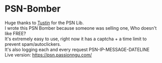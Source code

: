 # PSN-Bomber
Huge thanks to <a href="https://github.com/Tusitn/">Tustin</a> for the PSN Lib.<br>
I wrote this PSN Bomber because someone was selling one, Who doesn't like FREE?<br>
It's extremely easy to use, right now it has a captcha + a time limit to prevent spam/autoclickers.<br>
It's also logging each and every request PSN-IP-MESSAGE-DATELINE<br>
Live version: <a href="https://psn.passionngu.com/index.php">https://psn.passionngu.com/</a>

